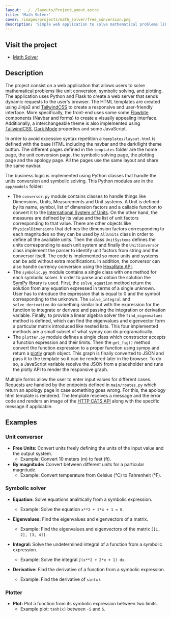 ```yaml
---
layout: ../../layouts/ProjectLayout.astro
title: 'Math Solver'
cover: /images/projects/math_solver/free_conversion.png
description: 'Simple web application to solve mathematical problems like unit conversion, symbolic solving, and plotting.'
---
```

<style>
	.caption {
		text-align: center;
        margin-top: -20px;
	}
</style>

## Visit the project

- [Math Solver](https://math-solver.alex-quiroga.com/)

## Description

The project consist on a web application that allows users to solve mathematical problems like unit conversion, symbolic solving, and plotting. The application uses Python and Flask to create a web server that sends dynamic requests to the user's browser. The HTML templates are created using Jinja2 and [TailwindCSS](https://tailwindcss.com/) to create a responsive and user-friendly interface. More specifically, the front-end uses some some [Flowbite](https://flowbite.com/docs/getting-started/introduction/) components (Navbar and forms) to create a visually appealing interface. Additionally, a interchangeable theme is also implemented using [TailwindCSS](https://tailwindcss.com/), [Dark Mode](https://tailwindcss.com/docs/dark-mode) properties and some JavaScript. 

In order to avoid excessive syntax repetition a `templates/layout.html` is defined with the base HTML including the navbar and the dark/light theme button. The different pages defined in the `templates` folder are the home page, the unit conversion page, the symbolic solving page, the plotting page and the apology page. All the pages use the same layout and share the same navbar.

The business logic is implemented using Python classes that handle the units conversion and symbolic solving. This Python modules are in the `app/models` folder:

- The `conversor.py` module contains classes to handle things like Dimensions, Units, Measurements and Unit systems. A Unit is defined by its name, symbol, list of dimension factors and a callable function to convert it to the [International System of Units](https://en.wikipedia.org/wiki/International_System_of_Units). On the other hand, the measures are defined by its value and the list of unit factors corresponding to that value. There are other objects like `PhysicalDimensions` that defines the dimension factors corresponding to each magnitudes so they can be used  by `AllUnits` class in order to define all the available units.  Then the class `UnitSystems` defines the units corresponding to each unit system and finally the `UnitConversor` class implement the parser to identify unit factors from string and the conversor itself. The code is implemented so more units and systems can be add without extra modifications. In addition, the conversor can also handle currency conversion using the [HexaRate API](https://hexarate.paikama.co/).
- The `symbolic.py` module contains a single class with one method for each symbolic solver. Ir order to parse and obtain the solution the [SymPy](https://www.sympy.org/en/index.html) library is used. First, the `solve_equation` method return the solution from any equation expressed in terms of a single unknown. User has to introduce the expression that is equal to 0 and the symbol corresponding to the unknown. The `solve_integral` and `solve_derivative` do something similar but with the expression for the function to integrate or derivate and passing the integration or derivation variable. Finally, to provide a linear algebra solver the `find_eigenvalues` method is defined, which can find the eigenvalues and eigenvector form a particular matrix introduced like nested lists. This four implemented methods are a small subset of what sympy can do programatically.
- The `plotter.py` module defines a single class which constructor accepts a function expression and their limits. Then the `get_fig()` method convert the function expression to a proper function using sympy and return a [plotly](https://plotly.com/) graph object. This graph is finally converted to JSON and pass it to the template so it can be rendered later in the browser. To do so, a JavaScript variable receive the JSON from a placeholder and runs the plotly API to render the responsive graph.

Multiple forms allow the user to enter input values for different cases. Requests are handled by the endpoints defined in `main/routes.py` which return an apology page in case something goes wrong. For this, the apology html template is rendered. The template receives a message and the error code and renders an image of the [HTTP CATS API](https://http.cat/) along with the specific message if applicable.


## Examples
### Unit conversor

- **Free Units:** Convert units freely defining the units of the input value and the output system.
    - Example: Convert 10 meters (m) to feet (ft).
- **By magnitude:** Convert between different units for a particular magnitude.
    - Example: Convert temperature from Celsius (°C) to Fahrenheit (°F).

### Symbolic solver
- **Equation:** Solve equations analitically from a symbolic expression.
    - Example: Solve the equation `x**2 + 2*x + 1 = 0`.
- **Eigenvalues:** Find the eigenvalues and eigenvectors of a matrix.
    - Example: Find the eigenvalues and eigenvectors of the matrix `[[1, 2], [3, 4]]`.

- **Integral:** Solve the undetermined integral of a function from a symbolic expression.
    - Example: Solve the integral `∫(x**2 + 2*x + 1) dx`.
- **Derivative:** Find the derivative of a function from a symbolic expression.
    - Example: Find the derivative of `sin(x)`.
### Plotter
- **Plot:** Plot a function from its symbolic expression between two limits.
    - Example plot: `tanh(x)` between `-5` and `5`.